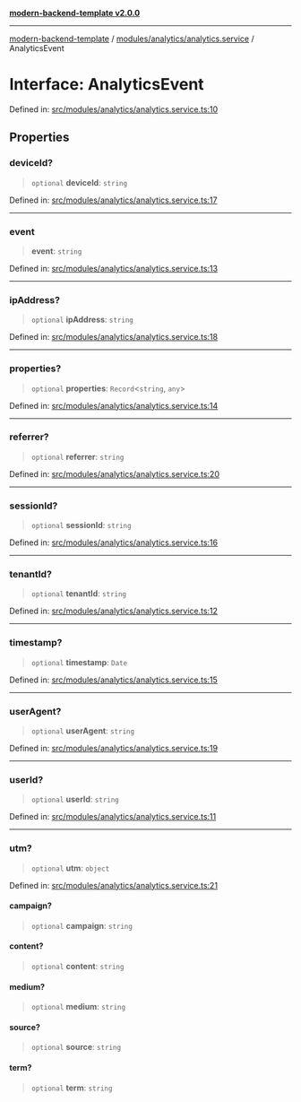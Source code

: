 [**modern-backend-template v2.0.0**](../../../../README.md)

***

[modern-backend-template](../../../../modules.md) / [modules/analytics/analytics.service](../README.md) / AnalyticsEvent

# Interface: AnalyticsEvent

Defined in: [src/modules/analytics/analytics.service.ts:10](https://github.com/maemreyo/saas-4cus-nodejs/blob/2a5b3f3aa11335dfa561e80e1feabb8e6084261e/src/modules/analytics/analytics.service.ts#L10)

## Properties

### deviceId?

> `optional` **deviceId**: `string`

Defined in: [src/modules/analytics/analytics.service.ts:17](https://github.com/maemreyo/saas-4cus-nodejs/blob/2a5b3f3aa11335dfa561e80e1feabb8e6084261e/src/modules/analytics/analytics.service.ts#L17)

***

### event

> **event**: `string`

Defined in: [src/modules/analytics/analytics.service.ts:13](https://github.com/maemreyo/saas-4cus-nodejs/blob/2a5b3f3aa11335dfa561e80e1feabb8e6084261e/src/modules/analytics/analytics.service.ts#L13)

***

### ipAddress?

> `optional` **ipAddress**: `string`

Defined in: [src/modules/analytics/analytics.service.ts:18](https://github.com/maemreyo/saas-4cus-nodejs/blob/2a5b3f3aa11335dfa561e80e1feabb8e6084261e/src/modules/analytics/analytics.service.ts#L18)

***

### properties?

> `optional` **properties**: `Record`\<`string`, `any`\>

Defined in: [src/modules/analytics/analytics.service.ts:14](https://github.com/maemreyo/saas-4cus-nodejs/blob/2a5b3f3aa11335dfa561e80e1feabb8e6084261e/src/modules/analytics/analytics.service.ts#L14)

***

### referrer?

> `optional` **referrer**: `string`

Defined in: [src/modules/analytics/analytics.service.ts:20](https://github.com/maemreyo/saas-4cus-nodejs/blob/2a5b3f3aa11335dfa561e80e1feabb8e6084261e/src/modules/analytics/analytics.service.ts#L20)

***

### sessionId?

> `optional` **sessionId**: `string`

Defined in: [src/modules/analytics/analytics.service.ts:16](https://github.com/maemreyo/saas-4cus-nodejs/blob/2a5b3f3aa11335dfa561e80e1feabb8e6084261e/src/modules/analytics/analytics.service.ts#L16)

***

### tenantId?

> `optional` **tenantId**: `string`

Defined in: [src/modules/analytics/analytics.service.ts:12](https://github.com/maemreyo/saas-4cus-nodejs/blob/2a5b3f3aa11335dfa561e80e1feabb8e6084261e/src/modules/analytics/analytics.service.ts#L12)

***

### timestamp?

> `optional` **timestamp**: `Date`

Defined in: [src/modules/analytics/analytics.service.ts:15](https://github.com/maemreyo/saas-4cus-nodejs/blob/2a5b3f3aa11335dfa561e80e1feabb8e6084261e/src/modules/analytics/analytics.service.ts#L15)

***

### userAgent?

> `optional` **userAgent**: `string`

Defined in: [src/modules/analytics/analytics.service.ts:19](https://github.com/maemreyo/saas-4cus-nodejs/blob/2a5b3f3aa11335dfa561e80e1feabb8e6084261e/src/modules/analytics/analytics.service.ts#L19)

***

### userId?

> `optional` **userId**: `string`

Defined in: [src/modules/analytics/analytics.service.ts:11](https://github.com/maemreyo/saas-4cus-nodejs/blob/2a5b3f3aa11335dfa561e80e1feabb8e6084261e/src/modules/analytics/analytics.service.ts#L11)

***

### utm?

> `optional` **utm**: `object`

Defined in: [src/modules/analytics/analytics.service.ts:21](https://github.com/maemreyo/saas-4cus-nodejs/blob/2a5b3f3aa11335dfa561e80e1feabb8e6084261e/src/modules/analytics/analytics.service.ts#L21)

#### campaign?

> `optional` **campaign**: `string`

#### content?

> `optional` **content**: `string`

#### medium?

> `optional` **medium**: `string`

#### source?

> `optional` **source**: `string`

#### term?

> `optional` **term**: `string`
